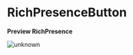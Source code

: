 # RichPresenceButton

**Preview RichPresence**

![unknown](https://user-images.githubusercontent.com/75537847/164532500-50b240f7-e602-41f1-87db-ce21318934a9.png)
